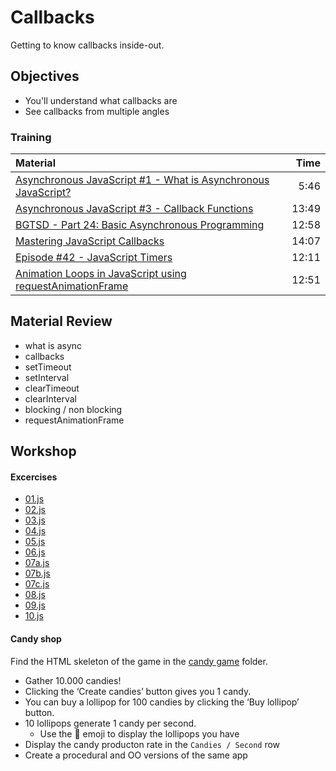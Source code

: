 # Callbacks
Getting to know callbacks inside-out.

## Objectives
 - You'll understand what callbacks are
 - See callbacks from multiple angles

### Training
| Material | Time |
|:---------|-----:|
| [Asynchronous JavaScript #1 - What is Asynchronous JavaScript?](https://www.youtube.com/watch?v=YxWMxJONp7E) | 5:46 |
| [Asynchronous JavaScript #3 - Callback Functions](https://www.youtube.com/watch?v=QRq2zMHlBz4) | 13:49 |
| [BGTSD - Part 24: Basic Asynchronous Programming](https://www.youtube.com/watch?v=1V7rpblmruw) | 12:58 |
| [Mastering JavaScript Callbacks](https://www.youtube.com/watch?v=qN0dkXj7jc0) | 14:07 |
| [Episode #42 - JavaScript Timers](https://www.youtube.com/watch?v=Az5J_EkhYCY) | 12:11 |
| [Animation Loops in JavaScript using requestAnimationFrame](https://www.youtube.com/watch?v=rNsC1VI9388) | 12:51 |

## Material Review
 - what is async
 - callbacks
 - setTimeout
 - setInterval
 - clearTimeout
 - clearInterval
 - blocking / non blocking
 - requestAnimationFrame

## Workshop


#### Excercises
 - [01.js](workshop/01.js)
 - [02.js](workshop/02.js)
 - [03.js](workshop/03.js)
 - [04.js](workshop/04.js)
 - [05.js](workshop/05.js)
 - [06.js](workshop/06.js)
 - [07a.js](workshop/07a.js)
 - [07b.js](workshop/07b.js)
 - [07c.js](workshop/07c.js)
 - [08.js](workshop/08.js)
 - [09.js](workshop/09.js)
 - [10.js](workshop/10.js)

#### Candy shop

Find the HTML skeleton of the game in the [candy game](candy-game) folder.

 - Gather 10.000 candies!
 - Clicking the ‘Create candies’ button gives you 1 candy.
 - You can buy a lollipop for 100 candies by clicking the ‘Buy lollipop’ button.
 - 10 lollipops generate 1 candy per second.
   - Use the 🍭 emoji to display the lollipops you have
 - Display the candy producton rate in the `Candies / Second` row
 - Create a procedural and OO versions of the same app
